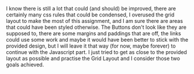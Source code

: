 I know there is still a lot that could (and should) be improved, there are certainly many css rules that could be condensed, I overused the grid layout to make the most of this assignment, and I am sure there are areas that could have been styled otherwise. The Buttons don't look like they are supposed to, there are some margins and paddings that are off, the links could use some work and maybe it would have been better to stick with the provided design, but I will leave it that way (for now, maybe forever) to continue with the Javascript part. I just tried to get as close to the provided layout as possible and practise the Grid Layout and I consider those two goals achieved.